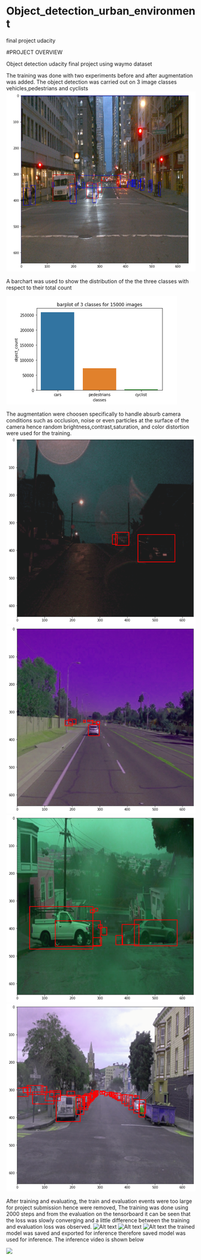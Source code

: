 # Object_detection_urban_environment
final project udacity

#PROJECT OVERVIEW

Object detection udacity final project using waymo dataset


The training was done with two experiments before and after augmentation was added.
The object detection was carried out on 3 image classes vehicles,pedestrians and cyclists
![Alt text](results/eda.PNG?raw=true "datavisualization")

A barchart was used to show the distribution of the the three classes with respect to their total count

![Alt text](results/chart.PNG?raw=true "Data visualization")

The augmentation were choosen specifically to handle absurb camera conditions
such as occlusion, noise or even particles at the surface of the camera hence 
random brightness,contrast,saturation, and color distortion were used for the 
training.
![Alt text](results/aug.png?raw=true "augmented image brightness on night image")
![Alt text](results/aug1.png?raw=true "color distortion")
![Alt text](results/aug3.png?raw=true "brightness")
![Alt text](results/aug4.png?raw=true "contrast")

After training and evaluating, the train and evaluation events were too large for project submission hence were removed,
The training was done using 2000 steps and from the evaluation on the tensorboard it can be seen that the loss was slowly 
converging and a little difference between the training and evaluation loss was observed.
![Alt text](results/Screenshot(344).png?raw=true "Training loss")
![Alt text](results/Screenshot(352).png?raw=true "Evaluation loss")
![Alt text](results/Screenshot(353).png?raw=true "Evaluation")
the trained model was saved and exported for inference therefore saved model was used for inference.
The inference video is shown below



![](results/animation.gif)

